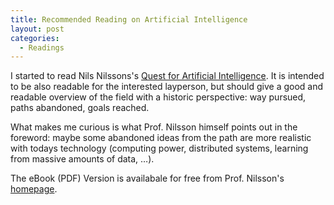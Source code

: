 ```yaml
---
title: Recommended Reading on Artificial Intelligence
layout: post
categories:
  - Readings
---
```

I started to read Nils Nilssons's [Quest for Artificial Intelligence](http://ai.stanford.edu/~nilsson/QAI/qai.pdf). It is intended to be also readable for the interested layperson, but should give a good and readable overview of the field with a historic perspective: way pursued, paths abandoned, goals reached.

What makes me curious is what Prof. Nilsson himself points out in the foreword: maybe some abandoned ideas from the path are more realistic with todays technology (computing power, distributed systems, learning from massive amounts of data, &#8230;).

The eBook (PDF) Version is availabale for free from Prof. Nilsson's [homepage](http://ai.stanford.edu/~nilsson/QAI/qai.pdf).